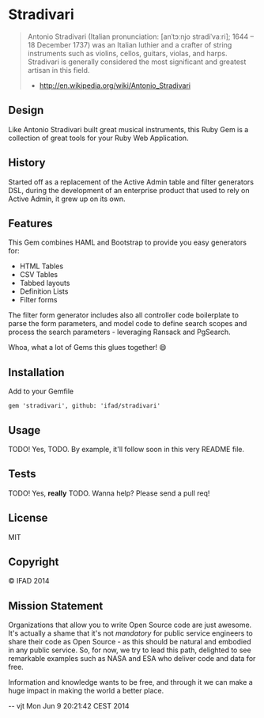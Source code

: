 # Stradivari

> Antonio Stradivari (Italian pronunciation: [anˈtɔːnjo stradiˈvaːri]; 1644 –
> 18 December 1737) was an Italian luthier and a crafter of string instruments
> such as violins, cellos, guitars, violas, and harps. Stradivari is generally
> considered the most significant and greatest artisan in this field.
>  - http://en.wikipedia.org/wiki/Antonio_Stradivari

## Design

Like Antonio Stradivari built great musical instruments, this Ruby Gem is a
collection of great tools for your Ruby Web Application.

## History

Started off as a replacement of the Active Admin table and filter
generators DSL, during the development of an enterprise product that used to
rely on Active Admin, it grew up on its own.

## Features

This Gem combines HAML and Bootstrap to provide you easy generators for:

- HTML Tables
- CSV Tables
- Tabbed layouts
- Definition Lists
- Filter forms

The filter form generator includes also all controller code boilerplate to
parse the form parameters, and model code to define search scopes and process
the search parameters - leveraging Ransack and PgSearch.

Whoa, what a lot of Gems this glues together! :smile:

## Installation

Add to your Gemfile

    gem 'stradivari', github: 'ifad/stradivari'

## Usage

TODO! Yes, TODO. By example, it'll follow soon in this very README file.

## Tests

TODO! Yes, **really** TODO. Wanna help? Please send a pull req!

## License

MIT

## Copyright

&copy; IFAD 2014

## Mission Statement

Organizations that allow you to write Open Source code are just awesome. It's
actually a shame that it's not *mandatory* for public service engineers to
share their code as Open Source - as this should be natural and embodied in
any public service. So, for now, we try to lead this path, delighted to see
remarkable examples such as NASA and ESA who deliver code and data for free.

Information and knowledge wants to be free, and through it we can make a huge
impact in making the world a better place.

  -- vjt  Mon Jun  9 20:21:42 CEST 2014
